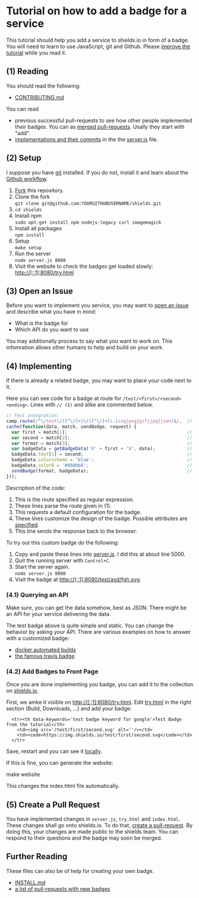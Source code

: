 Tutorial on how to add a badge for a service
============================================

This tutorial should help you add a service to shields.io in form of a badge.
You will need to learn to use JavaScript, git and Github. 
Please [improve the tutorial][edit] while you read it.

(1) Reading
-----------

You should read the following:

- [CONTRIBUTING.md](../CONTRIBUTING.md)

You can read

- previous successful pull-requests to see how other people implemented their badges.
  You can as [merged pull-requests][mergedpr].
  Usally they start with "add".
- [implementations and their commits][blame] in the  the [server.js][server] file.


(2) Setup
---------

I suppose you have [git](https://git-scm.com/) installed.
If you do not, install it and learn about the [Github workflow](http://try.github.io/).

1. [Fork][fork] this repository.
2. Clone the fork  
   `git clone git@github.com:YOURGITHUBUSERNAME/shields.git`
3. `cd shields`
4. Install npm  
   `sudo apt-get install npm nodejs-legacy curl imagemagick`
5. Install all packages  
   `npm install`
6. Setup  
   `make setup`
7. Run the server  
   `node server.js 8080`
8. Visit the website to check the badges get loaded slowly:  
   [http://[::1]:8080/try.html](http://[::1]/try.html)

(3) Open an Issue
-----------------

Before you want to implement you service, you may want to [open an issue][openissue] and describe what you have in mind:
- What is the badge for
- Which API do you want to use

You may additionally process to say what you want to work on.
This infomration allows other humans to help and build on your work.

(4) Implementing
----------------

If there is already a related badge, you may want to place your code next to it.

Here you can see code for a badge at route for `/test/<first>/<second><ending>`.
Lines with `// (1)` and alike are commented below.

```js
// Test integration.
camp.route(/^\/test\/([^\/]+)\/([^\/]+)\.(svg|png|gif|jpg|json)$/,  // (1)
cache(function(data, match, sendBadge, request) {
  var first = match[1];                                             // (2)
  var second = match[2];                                            // (2)
  var format = match[3];                                            // (2)
  var badgeData = getBadgeData('X' + first + 'X', data);            // (3)
  badgeData.text[1] = second;                                       // (4)
  badgeData.colorscheme = 'blue';                                   // (4)
  badgeData.colorB = '#008bb8';                                     // (4)
  sendBadge(format, badgeData);                                     // (5)
}));
```

Description of the code:

1. This is the route specified as regular expression.
2. These lines parse the route given in (1).
3. This requests a default configuration for the badge.
4. These lines customize the design of the badge.
   Possible attributes are [specified][format].
5. This line sends the response back to the browser.

To try out this custom badge do the following:

1. Copy and paste these lines into [server.js][server].
   I did this at about line 5000.
2. Quit the running server with `Control+C`.
3. Start the server again.  
   `node server.js 8080`
4. Visit the badge at [http://[::1]:8080/test/asd/fgh.svg](http://[::1]:8080/test/asd/fgh.svg).

### (4.1) Querying an API

Make sure, you can get the data somehow, best as JSON.
There might be an API for your service delivering the data.

The test badge above is quite simple and static.
You can change the behavior by asking your API.
There are various examples on how to answer with a customized badge:

- [docker automated builds](https://github.com/badges/shields/blob/bf373d11cd522835f198b50b4e1719027a0a2184/server.js#L5014)
- [the famous travis badge](https://github.com/badges/shields/blob/bf373d11cd522835f198b50b4e1719027a0a2184/server.js#L431)

### (4.2) Add Badges to Front Page

Once you are done implementing you badge, you can add it to the collection on [shields.io](http://shields.io/).

First, we amke it visible on [http://[::1]:8080/try.html][try].
Edit [try.html][tryhtml] in the right section (Build, Downloads, ...) and add your badge:

```
  <tr><th data-keywords='test badge keyword for google'>Test Badge from the tutorial</th>
    <td><img src='/test/first/second.svg' alt=''/></td>
    <td><code>https://img.shields.io/test/first/second.svg</code></td>
  </tr>
```

Save, restart and you can see it [locally][try].

If this is fine, you can generate the website:

   make website

This changes the index.html file automatically.

## (5) Create a Pull Request

You have implemented changes in `server.js`, `try.html` and `index.html`.
These changes shall go onto shields.io.
To do that, [create a pull-request](https://help.github.com/articles/creating-a-pull-request/).
By doing this, your changes are made public to the shields team.
You can respond to their questions and the badge may soon be merged.

Further Reading
---------------

These files can also be of help for creating your own badge.

- [INSTALL.md](../INSTALL.md)
- [a list of pull-requests with new badges](https://github.com/badges/shields/pulls?utf8=%E2%9C%93&q=is%3Apr%20label%3Anew-badge%20)


[mergedpr]: https://github.com/badges/shields/pulls?utf8=%E2%9C%93&q=is%3Apr%20is%3Amerged
[blame]: https://github.com/badges/shields/blame/master/server.js
[openissue]: https://github.com/badges/shields/issues/new
[example-api]: https://hub.docker.com/v2/repositories/mariobehling/loklak/buildhistory/?page_size=100
[example-issue]: https://github.com/badges/shields/issues/886
[fork]: https://github.com/badges/shields/fork
[format]: INSTALL.md#format
[try]: http://[::1]:8080/try.html
[server]: ../server.js
[tryhtml]: ../try.html
[edit]: https://github.com/badges/shields/edit/master/doc/TUTORIAL.md
